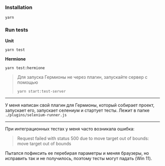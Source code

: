 ### Installation
```
yarn
```

### Run tests
**Unit**
```
yarn test
```

**Hermione**
```
yarn test:hermione
```
> Для запуска Гермионы не через плагин, запускайте сервер с помощью 
> 
> ``yarn start:test-server``

---
У меня написан свой плагин для Гермионы, который собирает проект, запускает его,
запускает селениум и стартует тесты. Лежит в папке `./plugins/selenium-runner.js`

---

При интеграционных тестах у меня часто возникала ошибка:

> Request failed with status 500 due to move target out of bounds: move target out of bounds

Пытался пофиксить ее перебирая параметры и меняя браузеры, 
но исправить так и не получилось, поэтому тесты могут падать (Win 11).
